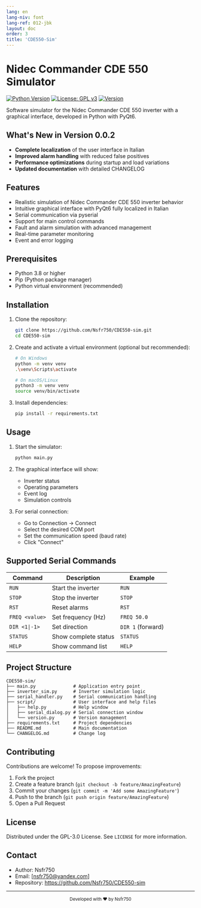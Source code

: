 ```yaml
---
lang: en
lang-niv: font
lang-ref: 012-jbk
layout: doc
order: 3
title: 'CDE550-Sim'
---
```


# Nidec Commander CDE 550 Simulator

[![Python Version](https://img.shields.io/badge/python-3.8+-blue.svg)](https://www.python.org/downloads/)
[![License: GPL v3](https://img.shields.io/badge/License-GPLv3-blue.svg)](https://www.gnu.org/licenses/gpl-3.0)
[![Version](https://img.shields.io/badge/version-0.0.2-green.svg)](CHANGELOG.md)

Software simulator for the Nidec Commander CDE 550 inverter with a graphical interface, developed in Python with PyQt6.

## What's New in Version 0.0.2

- **Complete localization** of the user interface in Italian
- **Improved alarm handling** with reduced false positives
- **Performance optimizations** during startup and load variations
- **Updated documentation** with detailed CHANGELOG

## Features

- Realistic simulation of Nidec Commander CDE 550 inverter behavior
- Intuitive graphical interface with PyQt6 fully localized in Italian
- Serial communication via pyserial
- Support for main control commands
- Fault and alarm simulation with advanced management
- Real-time parameter monitoring
- Event and error logging

## Prerequisites

- Python 3.8 or higher
- Pip (Python package manager)
- Python virtual environment (recommended)

## Installation

1. Clone the repository:
   ```bash
   git clone https://github.com/Nsfr750/CDE550-sim.git
   cd CDE550-sim
   ```

2. Create and activate a virtual environment (optional but recommended):
   ```bash
   # On Windows
   python -m venv venv
   .\venv\Scripts\activate
   
   # On macOS/Linux
   python3 -m venv venv
   source venv/bin/activate
   ```

3. Install dependencies:
   ```bash
   pip install -r requirements.txt
   ```

## Usage

1. Start the simulator:
   ```bash
   python main.py
   ```

2. The graphical interface will show:
   - Inverter status
   - Operating parameters
   - Event log
   - Simulation controls

3. For serial connection:
   - Go to Connection -> Connect
   - Select the desired COM port
   - Set the communication speed (baud rate)
   - Click "Connect"

## Supported Serial Commands

| Command | Description | Example |
|---------|-------------|---------|
| `RUN` | Start the inverter | `RUN` |
| `STOP` | Stop the inverter | `STOP` |
| `RST` | Reset alarms | `RST` |
| `FREQ <value>` | Set frequency (Hz) | `FREQ 50.0` |
| `DIR <1\|-1>` | Set direction | `DIR 1` (forward) |
| `STATUS` | Show complete status | `STATUS` |
| `HELP` | Show command list | `HELP` |

## Project Structure

```
CDE550-sim/
├── main.py              # Application entry point
├── inverter_sim.py      # Inverter simulation logic
├── serial_handler.py    # Serial communication handling
├── script/              # User interface and help files
│   ├── help.py          # Help window
│   ├── serial_dialog.py # Serial connection window
│   └── version.py       # Version management
├── requirements.txt     # Project dependencies
├── README.md            # Main documentation
└── CHANGELOG.md         # Change log
```

## Contributing

Contributions are welcome! To propose improvements:

1. Fork the project
2. Create a feature branch (`git checkout -b feature/AmazingFeature`)
3. Commit your changes (`git commit -m 'Add some AmazingFeature'`)
4. Push to the branch (`git push origin feature/AmazingFeature`)
5. Open a Pull Request

## License

Distributed under the GPL-3.0 License. See `LICENSE` for more information.

## Contact

- Author: Nsfr750
- Email: [nsfr750@yandex.com]
- Repository: https://github.com/Nsfr750/CDE550-sim

---

<div align="center">
  <sub>Developed with ❤️ by Nsfr750</sub>
</div>
